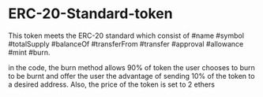 # ERC-20-Standard-token

This token meets the ERC-20 standard which consist of 
#name
#symbol
#totalSupply
#balanceOf
#transferFrom
#transfer
#approval
#allowance
#mint 
#burn.

in the code, the burn method allows 90% of token the user chooses to burn to be burnt and offer the user the advantage of sending 10% of the token to a desired address.
Also, the price of the token is set to 2 ethers
